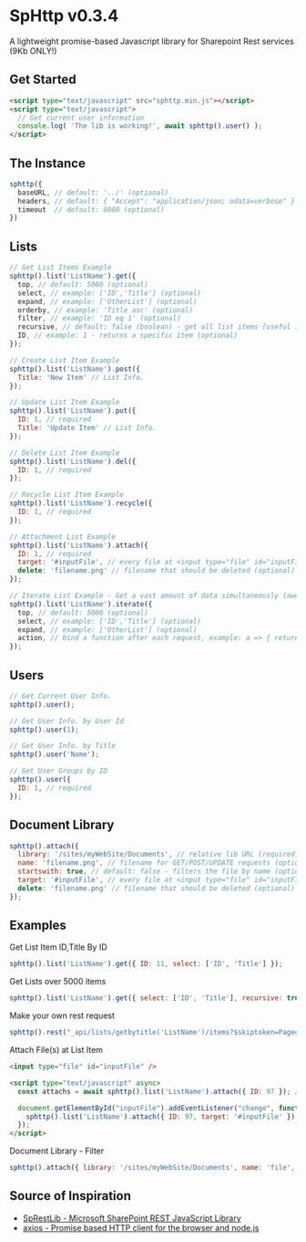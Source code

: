 # SpHttp v0.3.4
A lightweight promise-based Javascript library for Sharepoint Rest services (9Kb ONLY!)

## Get Started
```html
<script type="text/javascript" src="sphttp.min.js"></script>
<script type="text/javascript">
  // Get current user information
  console.log( 'The lib is working!', await sphttp().user() );
</script>
```

## The Instance
```js
sphttp({
  baseURL, // default: '../' (optional)
  headers, // default: { "Accept": "application/json; odata=verbose" } (optional)
  timeout  // default: 8000 (optional)
})
```

## Lists
```js
// Get List Items Example
sphttp().list('ListName').get({
  top, // default: 5000 (optional)
  select, // example: ['ID','Title'] (optional)
  expand, // example: ['OtherList'] (optional)
  orderby, // example: 'Title asc' (optional)
  filter, // example: 'ID eq 1' (optional)
  recursive, // default: false (boolean) - get all list items [useful if the list is over 5000 items] (optional),
  ID, // example: 1 - returns a specific item (optional)
});

// Create List Item Example
sphttp().list('ListName').post({
  Title: 'New Item' // List Info.
});

// Update List Item Example
sphttp().list('ListName').put({
  ID: 1, // required
  Title: 'Update Item' // List Info.
});

// Delete List Item Example
sphttp().list('ListName').del({
  ID: 1, // required
});

// Recycle List Item Example
sphttp().list('ListName').recycle({
  ID: 1, // required
});

// Attachment List Example
sphttp().list('ListName').attach({
  ID: 1, // required
  target: '#inputFile', // every file at <input type="file" id="inputFile" /> will be attached (optional)
  delete: 'filename.png' // filename that should be deleted (optional)
});

// Iterate List Example - Get a vast amount of data simultaneously (awesome for large lists like 50k of items)
sphttp().list('ListName').iterate({
  top, // default: 5000 (optional)
  select, // example: ['ID','Title'] (optional)
  expand, // example: ['OtherList'] (optional)
  action, // bind a function after each request, example: a => { return a.filter(b => b.ID === 93) } (optional)
});
```

## Users
```js
// Get Current User Info.
sphttp().user();

// Get User Info. by User Id
sphttp().user(1);

// Get User Info. by Title
sphttp().user('Name');

// Get User Groups by ID
sphttp().user({
  ID: 1, // required
});
```

## Document Library
```js
sphttp().attach({
  library: '/sites/myWebSite/Documents', // relative lib URL (required)
  name: 'filename.png', // filename for GET/POST/UPDATE requests (optional)
  startswith: true, // default: false - filters the file by name (optional)
  target: '#inputFile', // every file at <input type="file" id="inputFile" /> will be attached (optional)
  delete: 'filename.png' // filename that should be deleted (optional)
});
```

## Examples
Get List Item ID,Title By ID
```js
sphttp().list('ListName').get({ ID: 11, select: ['ID', 'Title'] });
```

Get Lists over 5000 items
```js
sphttp().list('ListName').get({ select: ['ID', 'Title'], recursive: true });
```

Make your own rest request
```js
sphttp().rest("_api/lists/getbytitle('ListName')/items?$skiptoken=Paged%3dTRUE%26p_ID%3d15000&$top=5000");
```

Attach File(s) at List Item
```html
<input type="file" id="inputFile" />

<script type="text/javascript" async>
  const attachs = await sphttp().list('ListName').attach({ ID: 97 }); // getter

  document.getElementById("inputFile").addEventListener("change", function(e) {
    sphttp().list('ListName').attach({ ID: 97, target: '#inputFile' }); // setter - Warning: this method does not overwrite!
  });
</script>
```

Document Library - Filter
```js
sphttp().attach({ library: '/sites/myWebSite/Documents', name: 'file', startswith: true });
```

## Source of Inspiration
- [SpRestLib - Microsoft SharePoint REST JavaScript Library](https://github.com/gitbrent/SpRestLib/)
- [axios - Promise based HTTP client for the browser and node.js](https://github.com/axios/axios)

